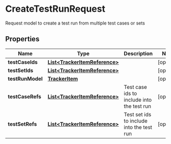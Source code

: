 

# CreateTestRunRequest

Request model to create a test run from multiple test cases or sets
## Properties

Name | Type | Description | Notes
------------ | ------------- | ------------- | -------------
**testCaseIds** | [**List&lt;TrackerItemReference&gt;**](TrackerItemReference.md) |  |  [optional]
**testSetIds** | [**List&lt;TrackerItemReference&gt;**](TrackerItemReference.md) |  |  [optional]
**testRunModel** | [**TrackerItem**](TrackerItem.md) |  |  [optional]
**testCaseRefs** | [**List&lt;TrackerItemReference&gt;**](TrackerItemReference.md) | Test case ids to include into the test run |  [optional]
**testSetRefs** | [**List&lt;TrackerItemReference&gt;**](TrackerItemReference.md) | Test set ids to include into the test run |  [optional]



